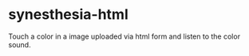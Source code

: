 synesthesia-html
================

Touch a color in a image uploaded via html form 
and listen to the color sound.

